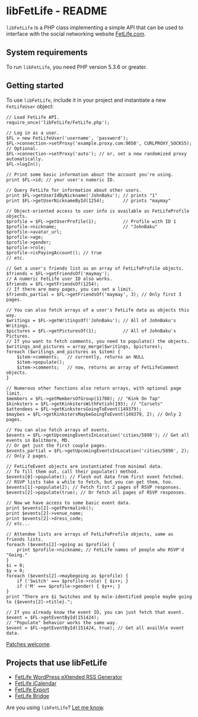 # libFetLife - README

`libFetLife` is a PHP class implementing a simple API that can be used to interface with the social networking website [FetLife.com](https://fetlife.com/).

## System requirements

To run `libFetLife`, you need PHP version 5.3.6 or greater.

## Getting started

To use `libFetLife`, include it in your project and instantiate a new `FetLifeUser` object:

    // Load FetLife API.
    require_once('libFetLife/FetLife.php');

    // Log in as a user.
    $FL = new FetLifeUser('username', 'password');
    $FL->connection->setProxy('example.proxy.com:9050', CURLPROXY_SOCKS5); // Optional.
    $FL->connection->setProxy('auto'); // or, set a new randomized proxy automatically.
    $FL->logIn();

    // Print some basic information about the account you're using.
    print $FL->id; // your user's numeric ID.

    // Query FetLife for information about other users.
    print $FL->getUserIdByNickname('JohnBaku'); // prints "1"
    print $FL->getUserNicknameById(1254);       // prints "maymay"

    // Object-oriented access to user info is available as FetLifeProfile objects.
    $profile = $FL->getUserProfile(1);          // Profile with ID 1
    $profile->nickname;                         // "JohnBaku"
    $profile->avatar_url;
    $profile->age;
    $profile->gender;
    $profile->role;
    $profile->isPayingAccount(); // true
    // etc.

    // Get a user's friends list as an array of FetLifeProfile objects.
    $friends = $FL->getFriendsOf('maymay');
    // A numeric FetLife user ID also works.
    $friends = $FL->getFriendsOf(1254);
    // If there are many pages, you can set a limit.
    $friends_partial = $FL->getFriendsOf('maymay', 3); // Only first 3 pages.

    // You can also fetch arrays of a user's FetLife data as objects this way.
    $writings = $FL->getWritingsOf('JohnBaku'); // All of JohnBaku's Writings.
    $pictures = $FL->getPicturesOf(1);          // All of JohnBaku's Pictures.
    // If you want to fetch comments, you need to populate() the objects.
    $writings_and_pictures = array_merge($writings, $pictures);
    foreach ($writings_and_pictures as $item) {
        $item->comments;   // currently, returns an NULL
        $item->populate();
        $item->comments;   // now, returns an array of FetLifeComment objects.
    }

    // Numerous other functions also return arrays, with optional page limit.
    $members = $FL->getMembersOfGroup(11708); // "Kink On Tap"
    $kinksters = $FL->getKinkstersWithFetish(193); // "Corsets"
    $attendees = $FL->getKinkstersGoingToEvent(149379);
    $maybes = $FL->getKinkstersMaybeGoingToEvent(149379, 2); // Only 2 pages.

    // You can also fetch arrays of events.
    $events = $FL->getUpcomingEventsInLocation('cities/5898'); // Get all events in Balitmore, MD.
    // Or get just the first couple pages.
    $events_partial = $FL->getUpcomingEventsInLocation('cities/5898', 2); // Only 2 pages.

    // FetLifeEvent objects are instantiated from minimal data.
    // To fill them out, call their populate() method.
    $events[0]->populate(); // Flesh out data from first event fetched.
    // RSVP lists take a while to fetch, but you can get them, too.
    $events[1]->populate(2); // Fetch first 2 pages of RSVP responses.
    $events[2]->populate(true); // Or fetch all pages of RSVP responses.

    // Now we have access to some basic event data.
    print $events[2]->getPermalink();
    print $events[2]->venue_name;
    print $events[2]->dress_code;
    // etc...

    // Attendee lists are arrays of FetLifeProfile objects, same as friends lists.
    foreach ($events[2]->going as $profile) {
        print $profile->nickname; // FetLife names of people who RSVP'd "Going."
    }
    $i = 0;
    $y = 0;
    foreach ($events[2]->maybegoing as $profile) {
        if ('Switch' === $profile->role) { $i++; }
        if ('M' === $profile->gender) { $y++; }
    }
    print "There are $i Switches and $y male-identified people maybe going to {$events[2]->title}.";

    // If you already know the event ID, you can just fetch that event.
    $event = $FL->getEventById(151424);
    // "Populate" behavior works the same way.
    $event = $FL->getEventById(151424, true); // Get all availble event data.

[Patches welcome](https://github.com/meitar/libFetLife/issues/new).

## Projects that use libFetLife

* [FetLife WordPress eXtended RSS Generator](https://github.com/meitar/fetlife2wxr)
* [FetLife iCalendar](https://github.com/meitar/fetlife-icalendar/)
* [FetLife Export](https://github.com/meitar/fetlife-export/)
* [FetLife Bridge](https://github.com/meitar/fetlife-bridge/)

Are you using `libFetLife`? [Let me know](http://maybemaimed.com/seminars/#booking-inquiry).
